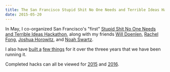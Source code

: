 ```yaml
---
title: The San Francisco Stupid Shit No One Needs and Terrible Ideas Hackathon
date: 2015-05-20
---
```


<p>In May, I co-organized San Francisco's "first" <a href="http://stupidhackathon.github.io">Stupid Shit No One Needs and Terrible Ideas Hackathon</a>, along with my friends <a href="http://www.instructables.com/member/wrdwise">Will Doenlen</a>, <a href="http://rfol.io">Rachel Fong</a>, <a href="http://joshuahhh.com">Joshua Horowitz</a>, and <a href="https://twitter.com/swartzcr">Noah Swartz</a>.</p>

I also have [built a](http://subject.space/no-tifier.html) [few things](http://subject.space/pair-garments.html) for it over the threee years that we have been running it.

Completed hacks can all be viewed for [2015](https://stupidhackathon.github.io/2015.html) and [2016](https://stupidhackathon.github.io/2016_projects).